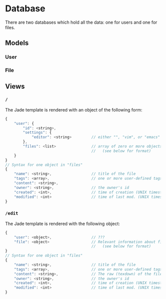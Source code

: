 # Database
There are two databases which hold all the data: one for users and one for files.

## Models
### User

### File

## Views
### `/`
The Jade template is rendered with an object of the following form: 
~~~Javascript
{
    "user": {
        "id": <string>,
        "settings": {
            "editor": <string>         // either "", "vim", or "emacs"
        },
        "files": <list>                // array of zero or more objects 
                                       //   (see below for format)
    }
}
// Syntax for one object in "files"
{
    "name": <string>,                  // title of the file
    "tags": <array>,                   // one or more user-defined tags
    "content": <string>,
    "owner": <string>,                 // the owner's id
    "created": <int>,                  // time of creation (UNIX timestamp)
    "modified": <int>                  // time of last mod. (UNIX timestamp)
}
~~~

### `/edit`
The Jade template is rendered with the following object: 
~~~Javascript
{
    "user": <object>,                  // ???
    "file": <object>                   // Relevant information about file
                                       //   (see below for format)
}
// Syntax for one object in "files"
{
    "name": <string>,                  // title of the file
    "tags": <array>,                   // one or more user-defined tags
    "content": <string>,               // The raw (texdown) of the file
    "owner": <string>,                 // the owner's id
    "created": <int>,                  // time of creation (UNIX timestamp)
    "modified": <int>                  // time of last mod. (UNIX timestamp)
}
~~~

